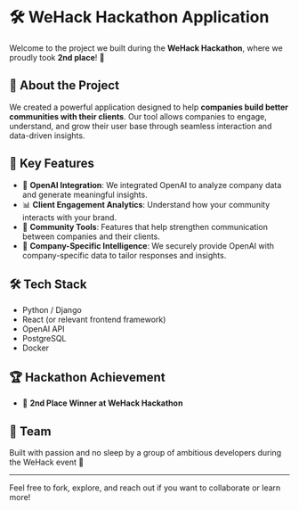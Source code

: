 # 🛠️ WeHack Hackathon Application

Welcome to the project we built during the **WeHack Hackathon**, where we proudly took **2nd place**! 🎉

## 🚀 About the Project

We created a powerful application designed to help **companies build better communities with their clients**. Our tool allows companies to engage, understand, and grow their user base through seamless interaction and data-driven insights.

## 🧠 Key Features

- 🤖 **OpenAI Integration**: We integrated OpenAI to analyze company data and generate meaningful insights.
- 📊 **Client Engagement Analytics**: Understand how your community interacts with your brand.
- 💬 **Community Tools**: Features that help strengthen communication between companies and their clients.
- 🔐 **Company-Specific Intelligence**: We securely provide OpenAI with company-specific data to tailor responses and insights.

## 🛠️ Tech Stack

- Python / Django
- React (or relevant frontend framework)
- OpenAI API
- PostgreSQL
- Docker

## 🏆 Hackathon Achievement

- 🥈 **2nd Place Winner at WeHack Hackathon**

## 📢 Team

Built with passion and no sleep by a group of ambitious developers during the WeHack event 💪

---

Feel free to fork, explore, and reach out if you want to collaborate or learn more!

